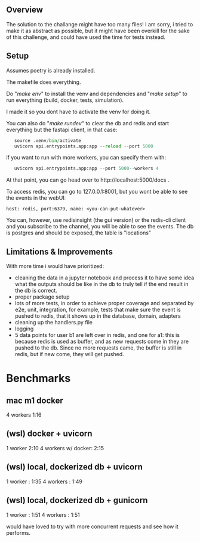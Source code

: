 ## Overview

The solution to the challange might have too many files! I am sorry, i tried 
to make it as abstract as possible, but it might have been overkill for the sake 
of this challenge, and could have used the time for tests instead.

## Setup
Assumes poetry is already installed. 

The makefile does everything.

Do "*make env*" to install the venv and dependencies and "*make setup*"
to run everything (build, docker, tests, simulation). 

I made it so you dont have to activate the venv for doing it. 

You can also do "*make rundev*" to clear the db and redis and start everything but the fastapi client,
in that case:

```python
   source .venv/bin/activate
   uvicorn api.entrypoints.app:app --reload --port 5000
```

if you want to run with more workers, you can specify them with:

```python
   uvicorn api.entrypoints.app:app --port 5000--workers 4
```
At that point, you can go head over to http://localhost:5000/docs .

To access redis, you can go to 127.0.0.1:8001, but you wont be able to see the events
in the webUI: 
```
host: redis, port:6379, name: <you-can-put-whatever>
```
You can, however, use redisinsight (the gui version) or the redis-cli client
and you subscribe to the channel, you will be able to see the events. 
The db is postgres and should be exposed, the table is "locations"


## Limitations & Improvements
With more time i would have prioritized:

- cleaning the data in a jupyter notebook and process it to have some idea what the outputs 
   should be like in the db to truly tell if the end result in the db is correct. 
- proper package setup
- lots of more tests, in order to achieve proper coverage and separated by e2e, unit, integration,
   for example, tests that make sure the event is pushed to redis, that it shows up in the database,
   domain, adapters 
- cleaning up the handlers.py file 
- logging 
- 5 data points for user b1 are left over in redis, and one for a1: this is because redis is used as buffer,
   and as new requests come in they are pushed to the db. Since no more requests came, the buffer
   is still in redis, but if new come, they will get pushed. 



# Benchmarks
## mac m1 docker
4 workers 1:16

## (wsl) docker + uvicorn
1 worker  2:10
4 workers  w/ docker: 2:15

## (wsl) local, dockerized db + uvicorn
1 worker : 1:35
4 workers : 1:49

## (wsl) local, dockerized db + gunicorn
1 worker :  1:51
4 workers : 1:51

would have loved to try with more concurrent requests and see how it performs.